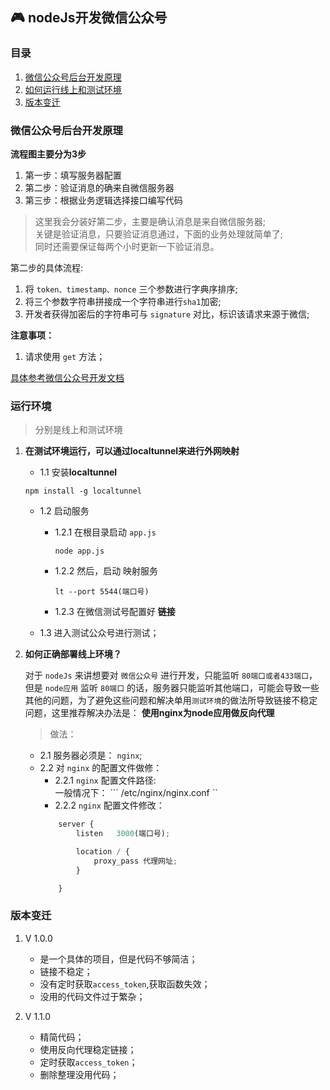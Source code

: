 ## 🎮 nodeJs开发微信公众号

### 目录
 1. [微信公众号后台开发原理](#微信公众号开发原理)
 9. [如何运行线上和测试环境](#运行环境)
 10. [版本变迁](#版本变迁)


### 微信公众号后台开发原理

**流程图主要分为3步**

1. 第一步：填写服务器配置
2. 第二步：验证消息的确来自微信服务器
3. 第三步：根据业务逻辑选择接口编写代码

> 这里我会分装好第二步，主要是确认消息是来自微信服务器;<br>
> 关键是验证消息，只要验证消息通过，下面的业务处理就简单了;<br>
> 同时还需要保证每两个小时更新一下验证消息。

第二步的具体流程:

1. 将 `token、timestamp、nonce` 三个参数进行字典序排序;
2. 将三个参数字符串拼接成一个字符串进行`sha1`加密;
3. 开发者获得加密后的字符串可与 `signature` 对比，标识该请求来源于微信;

**注意事项：**
1. 请求使用 `get` 方法；




[具体参考微信公众号开发文档](https://mp.weixin.qq.com/wiki?t=resource/res_main&id=mp1445241432)

### 运行环境

> 分别是线上和测试环境

1. **在测试环境运行，可以通过localtunnel来进行外网映射**
 
    + 1.1 安装**localtunnel**

    ```npm install -g localtunnel ```
    
    + 1.2 启动服务

        - 1.2.1 在根目录启动 `app.js `

            ``` node app.js ```

        + 1.2.2 然后，启动 映射服务 

            ```lt --port 5544(端口号) ```

        + 1.2.3 在微信测试号配置好 **链接**

    + 1.3 进入测试公众号进行测试；
    

2. **如何正确部署线上环境？**

    对于 `nodeJs` 来讲想要对 `微信公众号` 进行开发，只能监听 `80端口或者433端口`，但是 `node应用` 监听 `80端口` 的话，服务器只能监听其他端口，可能会导致一些其他的问题，为了避免这些问题和解决单用`测试环境`的做法所导致链接不稳定问题，这里推荐解决办法是： **使用nginx为node应用做反向代理**

    > 做法：
    + 2.1 服务器必须是： `nginx`;
    + 2.2 对 `nginx` 的配置文件做修：
        + 2.2.1 `nginx` 配置文件路径:
            <br>
            一般情况下：
            ``` /etc/nginx/nginx.conf ``
        + 2.2.2 `nginx` 配置文件修改：   
        ```js
            server {
                listen   3000(端口号);    
     
                location / {
                    proxy_pass 代理网址;
                }

            }
        ```


### 版本变迁
1. V 1.0.0 
    + 是一个具体的项目，但是代码不够简洁；
    + 链接不稳定；
    + 没有定时获取`access_token`,获取函数失效；
    + 没用的代码文件过于繁杂；

2. V 1.1.0 
    + 精简代码；
    + 使用反向代理稳定链接；
    + 定时获取`access_token`；
    + 删除整理没用代码；

